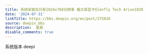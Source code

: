 ```yaml
---
title: 系统安装后只有1024x768分辨率 格兰菲显卡Glenfly Tech Arise1020
date: '2024-07-31'
linkTitle: https://bbs.deepin.org/en/post/275816
source: deepin_bbs
description:  星辰 
disable_comments: true
---
```

系统版本 deepi
